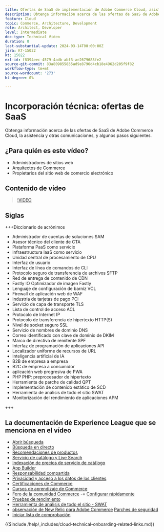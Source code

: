 ```yaml
---
title: Ofertas de SaaS de implementación de Adobe Commerce Cloud, asistencia y otras comunicaciones, además de algunos pasos siguientes
description: Obtenga información acerca de las ofertas de SaaS de Adobe Commerce Cloud, la asistencia y otras comunicaciones, y algunos pasos siguientes.
feature: Cloud
topic: Commerce, Architecture, Development
role: Architect, Developer
level: Intermediate
doc-type: Technical Video
duration: 0
last-substantial-update: 2024-03-14T00:00:00Z
jira: KT-15022
kt: 15022
exl-id: f8394eec-4579-4adb-abf3-ae2679683fe2
source-git-commit: 83a809855835ad9e8796d4cb18e4962d205f9f82
workflow-type: tm+mt
source-wordcount: '273'
ht-degree: 0%

---
```


# Incorporación técnica: ofertas de SaaS

Obtenga información acerca de las ofertas de SaaS de Adobe Commerce Cloud, la asistencia y otras comunicaciones, y algunos pasos siguientes.

## ¿Para quién es este vídeo?

- Administradores de sitios web
- Arquitectos de Commerce
- Propietarios del sitio web de comercio electrónico

## Contenido de vídeo

>[!VIDEO](https://video.tv.adobe.com/v/3432831?learn=on&enablevpops&captions=spa)

## Siglas

+++Diccionario de acrónimos

- Administrador de cuentas de soluciones SAM
- Asesor técnico del cliente de CTA
- Plataforma PaaS como servicio
- Infraestructura IaaS como servicio
- Unidad central de procesamiento de CPU
- Interfaz de usuario
- Interfaz de línea de comandos de CLI
- Protocolo seguro de transferencia de archivos SFTP
- Red de entrega de contenido de CDN
- Fastly IO Optimizador de imagen Fastly
- Lenguaje de configuración de barniz VCL
- Firewall de aplicación web de WAF
- Industria de tarjetas de pago PCI
- Servicio de capa de transporte TLS
- Lista de control de acceso ACL
- Protocolo de Internet IP
- Protocolo de transferencia de hipertexto HTTP(S)
- Nivel de socket seguro SSL
- Servicio de nombres de dominio DNS
- Correo identificado con clave de dominio de DKIM
- Marco de directiva de remitente SPF
- Interfaz de programación de aplicaciones API
- Localizador uniforme de recursos de URL
- Inteligencia artificial de IA
- B2B de empresa a empresa
- B2C de empresa a consumidor
- aplicación web progresiva de PWA
- PHP PHP: preprocesador de hipertexto
- Herramienta de parche de calidad QPT
- Implementación de contenido estático de SCD
- Herramienta de análisis de todo el sitio SWAT
- Monitorización del rendimiento de aplicaciones APM

+++

## La documentación de Experience League que se menciona en el vídeo

- [Abrir búsqueda](https://experienceleague.adobe.com/docs/commerce-cloud-service/user-guide/configure/service/opensearch.html?lang=es)
- [Búsqueda en directo](https://experienceleague.adobe.com/docs/commerce-merchant-services/live-search/overview.html?lang=es)
- [Recomendaciones de productos](https://experienceleague.adobe.com/docs/commerce-merchant-services/product-recommendations/overview.html?lang=es)
- [Servicio de catálogo y Live Search](https://experienceleague.adobe.com/docs/events/adobe-developers-live-recordings/2023/nov2023/nov-commerce/commerce-search-and-catalog-service.html?lang=es)
- [Indexación de precios de servicio de catálogo](https://experienceleague.adobe.com/docs/commerce-merchant-services/price-indexer/price-indexing.html?lang=es)
- [App Builder](https://experienceleague.adobe.com/docs/commerce-learn/tutorials/adobe-developer-app-builder/app-builder-technical-overview.html?lang=es)
- [Responsabilidad compartida](https://experienceleague.adobe.com/docs/commerce-operations/security-and-compliance/shared-responsibility.html?lang=es)
- [Privacidad y acceso a los datos de los clientes](https://experienceleague.adobe.com/docs/commerce-knowledge-base/kb/announcements/commerce-announcements/adobe-support-customer-data-access-and-privacy.html?lang=es)
- [Certificaciones de Commerce](https://experienceleague.adobe.com/docs/certification/program/technical-certifications/ac/ac-overview.html?lang=es)
- [Cursos de aprendizaje de Commerce](https://learning.adobe.com/catalog.html?products=Commerce)
- [Foro de la comunidad Commerce](https://community.magento.com/)
-= [Configurar rápidamente](https://experienceleague.adobe.com/docs/commerce-cloud-service/user-guide/cdn/setup-fastly/fastly-configuration.html?lang=es)
- [Pruebas de rendimiento](https://experienceleague.adobe.com/es/docs/commerce-operations/implementation-playbook/best-practices/maintenance/backend-performance)
- [Herramienta de análisis de todo el sitio - SWAT](https://experienceleague.adobe.com/docs/commerce-knowledge-base/kb/support-tools/site-wide-analysis-tool/swat-tool-overview.html?lang=es&)
- [observación de New Relic para Adobe Commerce](https://experienceleague.adobe.com/docs/commerce-operations/tools/observation-for-adobe-commerce/intro.html?lang=es)
  [Parches de seguridad](https://experienceleague.adobe.com/docs/commerce-operations/release/notes/security-patches/overview.html?lang=es)
- [Iniciar lista de comprobación](https://experienceleague.adobe.com/docs/commerce-cloud-service/user-guide/launch/checklist.html?lang=es)

{{$include /help/_includes/cloud-technical-onboarding-related-links.md}}
